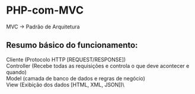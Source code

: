 # PHP-com-MVC

MVC -> Padrão de Arquitetura

## Resumo básico do funcionamento:

Cliente (Protocolo HTTP [REQUEST/RESPONSE])\
Controller (Recebe todas as requisições e controla o que deve acontecer e quando)\
Model (camada de banco de dados e regras de negócio) \
View (Exibição dos dados [HTML, XML, JSON])\